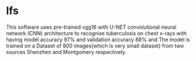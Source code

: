 # lfs
This software uses pre-trained vgg16 with U-NET convolutional neural network (CNN) architecture to recognise tuberculosis on chest x-rays with having model accuracy 97% and validation accuracy 88% and The model is trained on a Dataset of 800 images(which is very small dataset) from two sources Shenzhen and Montgomery respectively. 
